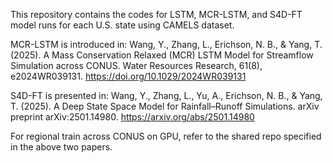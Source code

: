 This repository contains the codes for LSTM, MCR-LSTM, and S4D-FT model runs for each U.S. state using CAMELS dataset.

MCR-LSTM is introduced in:
Wang, Y., Zhang, L., Erichson, N. B., & Yang, T. (2025). A Mass Conservation Relaxed (MCR) LSTM Model for Streamflow Simulation across CONUS. Water Resources Research, 61(8), e2024WR039131.
https://doi.org/10.1029/2024WR039131

S4D-FT is presented in:
Wang, Y., Zhang, L., Yu, A., Erichson, N. B., & Yang, T. (2025). A Deep State Space Model for Rainfall–Runoff Simulations. arXiv preprint arXiv:2501.14980.
https://arxiv.org/abs/2501.14980

For regional train across CONUS on GPU, refer to the shared repo specified in the above two papers. 
